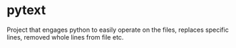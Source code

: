 # pytext
Project that engages python to easily operate on the files, replaces specific lines, removed whole lines from file etc.
